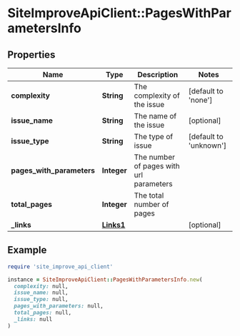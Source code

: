 # SiteImproveApiClient::PagesWithParametersInfo

## Properties

| Name | Type | Description | Notes |
| ---- | ---- | ----------- | ----- |
| **complexity** | **String** | The complexity of the issue | [default to &#39;none&#39;] |
| **issue_name** | **String** | The name of the issue | [optional] |
| **issue_type** | **String** | The type of issue | [default to &#39;unknown&#39;] |
| **pages_with_parameters** | **Integer** | The number of pages with url parameters |  |
| **total_pages** | **Integer** | The total number of pages |  |
| **_links** | [**Links1**](Links1.md) |  | [optional] |

## Example

```ruby
require 'site_improve_api_client'

instance = SiteImproveApiClient::PagesWithParametersInfo.new(
  complexity: null,
  issue_name: null,
  issue_type: null,
  pages_with_parameters: null,
  total_pages: null,
  _links: null
)
```

